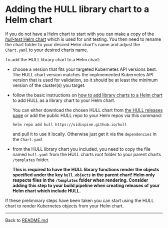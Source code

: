 # Adding the HULL library chart to a Helm chart

If you do not have a Helm chart to start with you can make a copy of the [_hull-test_ Helm chart](./files/test/HULL/sources/charts/hull-test) which is used for unit testing. You then need to rename the chart folder to your desired Helm chart's name and adjust the `Chart.yaml` to your desired charts name. 

To add the HULL library chart to a Helm chart:

- choose a version that fits your targeted Kubernetes API versions best. The HULL chart version matches the implmemented Kubernetes API version that is used for validation, so it should be at least the minimum version of the cluster(s) you target.

- follow the basic instructions on [how to add library charts to a Helm chart](https://helm.sh/docs/topics/library_charts/) to add HULL as a library chart to your Helm chart. 

  You can either download the chosen HULL chart from [the HULL releases page](https://github.com/vidispine/hull/releases) or add the public HULL repo to your Helm repos via this command:

      helm repo add hull https://vidispine.github.io/hull
      
  and pull it to use it locally. Otherwise just get it via the `dependencies` in the `Chart.yaml`
  
- from the HULL library chart you included, you need to copy the file named `hull.yaml` from the HULL charts root folder to your parent charts `/templates` folder. 

  **This is required to have the HULL library functions render the objects specified under the key `hull.objects` in the parent chart! Helm only respects files in the `/templates` folder when rendering. Consider adding this step to your build pipeline when creating releases of your Helm chart which include HULL.**

If these preliminary steps have been taken you can start using the HULL chart to render Kubernetes objects from your Helm chart.

---
Back to [README.md](./../README.md)
